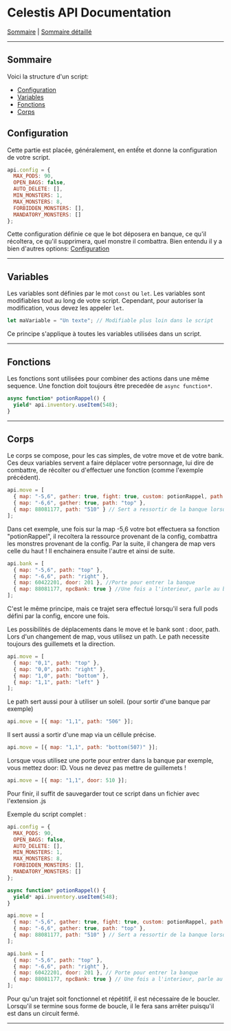 # Celestis API Documentation

[Sommaire](README.md) | [Sommaire détaillé](singlepage.md)

<hr>

## Sommaire

Voici la structure d'un script:

- [Configuration](#configuration)
- [Variables](#variables)
- [Fonctions](#fonctions)
- [Corps](#corps)

<h2 id="configuration">Configuration</h2>

Cette partie est placée, généralement, en entếte et donne la configuration de votre script.

```js
api.config = {
  MAX_PODS: 90,
  OPEN_BAGS: false,
  AUTO_DELETE: [],
  MIN_MONSTERS: 1,
  MAX_MONSTERS: 8,
  FORBIDDEN_MONSTERS: [],
  MANDATORY_MONSTERS: []
};
```

Cette configuration définie ce que le bot déposera en banque, ce qu'il récoltera, ce qu'il supprimera, quel monstre il combattra.
Bien entendu il y a bien d'autres options: [Configuration](configuration.md)

<hr>

<h2 id="variables">Variables</h2>

Les variables sont définies par le mot `const` ou `let`. Les variables sont modifiables tout au long de
votre script. Cependant, pour autoriser la modification, vous devez les appeler `let`.

```js
let maVariable = "Un texte"; // Modifiable plus loin dans le script
```

Ce principe s'applique à toutes les variables utilisées dans un script.

<hr>

<h2 id="fonctions">Fonctions</h2>

Les fonctions sont utilisées pour combiner des actions dans une même sequence. Une fonction doit toujours être precedée de `async function*`.

```js
async function* potionRappel() {
  yield* api.inventory.useItem(548);
}
```

<hr>

<h2 id="corps">Corps</h2>

Le corps se compose, pour les cas simples, de votre move et de votre bank. Ces deux variables servent a faire déplacer votre personnage,
lui dire de combattre, de récolter ou d'effectuer une fonction (comme l'exemple précédent).

```js
api.move = [
  { map: "-5,6", gather: true, fight: true, custom: potionRappel, path: "top" },
  { map: "-6,6", gather: true, path: "top" },
  { map: 88081177, path: "510" } // Sert a ressortir de la banque lorsque vide.
];
```

Dans cet exemple, une fois sur la map -5,6 votre bot effectuera sa fonction "potionRappel", il recoltera la ressource provenant de la config,
combattra les monstres provenant de la config. Par la suite, il changera de map vers celle du haut ! Il enchainera ensuite l'autre et ainsi de suite.

```js
api.bank = [
  { map: "-5,6", path: "top" },
  { map: "-6,6", path: "right" },
  { map: 60422201, door: 201 }, //Porte pour entrer la banque
  { map: 88081177, npcBank: true } //Une fois a l'interieur, parle au banquier et se vide.
];
```

C'est le même principe, mais ce trajet sera effectué lorsqu'il sera full pods défini par la config, encore une fois.

Les possibilités de déplacements dans le move et le bank sont : door, path.
Lors d'un changement de map, vous utilisez un path. Le path necessite toujours des guillemets et la direction.

```js
api.move = [
  { map: "0,1", path: "top" },
  { map: "0,0", path: "right" },
  { map: "1,0", path: "bottom" },
  { map: "1,1", path: "left" }
];
```

Le path sert aussi pour à utiliser un soleil. (pour sortir d'une banque par exemple)

```js
api.move = [{ map: "1,1", path: "506" }];
```

Il sert aussi a sortir d'une map via un céllule précise.

```js
api.move = [{ map: "1,1", path: "bottom(507)" }];
```

Lorsque vous utilisez une porte pour entrer dans la banque par exemple, vous mettez door: ID. Vous ne devez pas mettre de guillemets !

```js
api.move = [{ map: "1,1", door: 510 }];
```

Pour finir, il suffit de sauvegarder tout ce script dans un fichier avec l'extension .js

Exemple du script complet :

```js
api.config = {
  MAX_PODS: 90,
  OPEN_BAGS: false,
  AUTO_DELETE: [],
  MIN_MONSTERS: 1,
  MAX_MONSTERS: 8,
  FORBIDDEN_MONSTERS: [],
  MANDATORY_MONSTERS: []
};

async function* potionRappel() {
  yield* api.inventory.useItem(548);
}

api.move = [
  { map: "-5,6", gather: true, fight: true, custom: potionRappel, path: "top" },
  { map: "-6,6", gather: true, path: "top" },
  { map: 88081177, path: "510" } // Sert a ressortir de la banque lorsque vide.
];

api.bank = [
  { map: "-5,6", path: "top" },
  { map: "-6,6", path: "right" },
  { map: 60422201, door: 201 }, // Porte pour entrer la banque
  { map: 88081177, npcBank: true } // Une fois a l'interieur, parle au banquier et se vide.
];
```

Pour qu'un trajet soit fonctionnel et répétitif, il est nécessaire de le boucler. Lorsqu'il se termine sous forme de boucle,
il le fera sans arrêter puisqu'il est dans un circuit fermé.

<hr>
